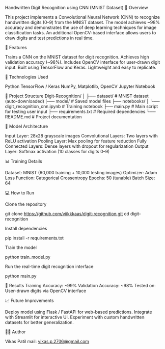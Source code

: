 Handwritten Digit Recognition using CNN (MNIST Dataset)
📌 Overview

This project implements a Convolutional Neural Network (CNN) to recognize handwritten digits (0–9) from the MNIST dataset.
The model achieves ~98% accuracy and demonstrates the use of deep learning techniques for image classification tasks.
An additional OpenCV-based interface allows users to draw digits and test predictions in real time.

🚀 Features

Trains a CNN on the MNIST dataset for digit recognition.
Achieves high validation accuracy (~98%).
Includes OpenCV interface for user-drawn digit input.
Built using TensorFlow and Keras.
Lightweight and easy to replicate.

🧩 Technologies Used

Python
TensorFlow / Keras
NumPy, Matplotlib, OpenCV
Jupyter Notebook

📂 Project Structure
Digit-Recognition/
│
├── dataset/                 # MNIST dataset (auto-downloaded)
├── model/                   # Saved model files
├── notebooks/
│   └── digit_recognition_cnn.ipynb   # Training notebook
├── main.py                  # Main script for testing user input
├── requirements.txt         # Required dependencies
└── README.md                # Project documentation

🧠 Model Architecture

Input Layer: 28x28 grayscale images
Convolutional Layers: Two layers with ReLU activation
Pooling Layer: Max pooling for feature reduction
Fully Connected Layers: Dense layers with dropout for regularization
Output Layer: Softmax activation (10 classes for digits 0–9)

📊 Training Details

Dataset: MNIST (60,000 training + 10,000 testing images)
Optimizer: Adam
Loss Function: Categorical Crossentropy
Epochs: 50 (tunable)
Batch Size: 64


💻 How to Run

Clone the repository

git clone https://github.com/viikkkaas/digit-recognition.git
cd digit-recognition


Install dependencies

pip install -r requirements.txt


Train the model

python train_model.py


Run the real-time digit recognition interface

python main.py


🧪 Results
Training Accuracy: ~99%
Validation Accuracy: ~98%
Tested on: User-drawn digits via OpenCV interface

📈 Future Improvements

Deploy model using Flask / FastAPI for web-based predictions.
Integrate with Streamlit for interactive UI.
Experiment with custom handwritten datasets for better generalization.

👨‍💻 Author

Vikas Patil
mail: vikas.p.2706@gmail.com
